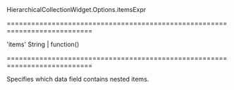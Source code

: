 <!--id-->HierarchicalCollectionWidget.Options.itemsExpr<!--/id-->
===========================================================================
<!--default-->'items'<!--/default-->
<!--type-->String | function()<!--/type-->
===========================================================================

<!--shortDescription-->
Specifies which data field contains nested items.
<!--/shortDescription-->

<!--fullDescription-->

<!--/fullDescription-->